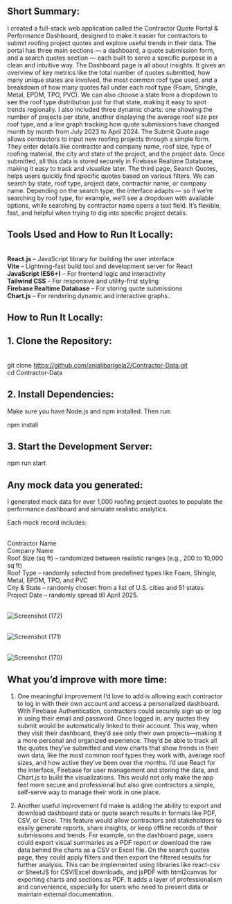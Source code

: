 ## Short Summary:

I created a full-stack web application called the Contractor Quote Portal & Performance Dashboard, designed to make it easier for contractors to submit roofing project quotes and explore useful trends in their data.
The portal has three main sections — a dashboard, a quote submission form, and a search quotes section — each built to serve a specific purpose in a clean and intuitive way.
The Dashboard page is all about insights. It gives an overview of key metrics like the total number of quotes submitted, how many unique states are involved, the most common roof type used, and a breakdown of how many quotes fall under each roof type (Foam, Shingle, Metal, EPDM, TPO, PVC). We can also choose a state from a dropdown to see the roof type distribution just for that state, making it easy to spot trends regionally. I also included three dynamic charts: one showing the number of projects per state, another displaying the average roof size per roof type, and a line graph tracking how quote submissions have changed month by month from July 2023 to April 2024.
The Submit Quote page allows contractors to input new roofing projects through a simple form. They enter details like contractor and company name, roof size, type of roofing material, the city and state of the project, and the project date. Once submitted, all this data is stored securely in Firebase Realtime Database, making it easy to track and visualize later.
The third page, Search Quotes, helps users quickly find specific quotes based on various filters. We can search by state, roof type, project date, contractor name, or company name. Depending on the search type, the interface adapts — so if we’re searching by roof type, for example, we’ll see a dropdown with available options, while searching by contractor name opens a text field. It’s flexible, fast, and helpful when trying to dig into specific project details.

## Tools Used and How to Run It Locally:

<br> **React.js** – JavaScript library for building the user interface
<br> **Vite** – Lightning-fast build tool and development server for React
<br> **JavaScript (ES6+)** – For frontend logic and interactivity
<br> **Tailwind CSS** – For responsive and utility-first styling
<br> **Firebase Realtime Database** – For storing quote submissions
<br> **Chart.js** – For rendering dynamic and interactive graphs.

## How to Run It Locally:

## 1.	Clone the Repository:

<br> git clone https://github.com/anjalibarigela2/Contractor-Data.git <br />
cd Contractor-Data

## 2. Install Dependencies:
Make sure you have Node.js and npm installed. Then run:

npm install

## 3. Start the Development Server:

npm run start

## Any mock data you generated:

I generated mock data for over 1,000 roofing project quotes to populate the performance dashboard and simulate realistic analytics.

Each mock record includes:

<br> Contractor Name
<br> Company Name
<br> Roof Size (sq ft) – randomized between realistic ranges (e.g., 200 to 10,000 sq ft)
<br> Roof Type – randomly selected from predefined types like Foam, Shingle, Metal, EPDM, TPO, and PVC
<br> City & State – randomly chosen from a list of U.S. cities and 51 states
<br> Project Date – randomly spread till April 2025.

<br> ![Screenshot (172)](https://github.com/user-attachments/assets/8a54e5da-b38a-4f23-9342-dd9ca25855c8)

<br> ![Screenshot (171)](https://github.com/user-attachments/assets/192b35ce-a0d6-4b61-aee2-2ba8e47a8c00)

<br> ![Screenshot (170)](https://github.com/user-attachments/assets/7490e845-16b4-40cd-baef-0db00b1cf442)

## What you’d improve with more time:

1. One meaningful improvement I’d love to add is allowing each contractor to log in with their own account and access a personalized dashboard. With Firebase Authentication, contractors could securely sign up or log in using their email and password. Once logged in, any quotes they submit would be automatically linked to their account. This way, when they visit their dashboard, they’d see only their own projects—making it a more personal and organized experience. They’d be able to track all the quotes they’ve submitted and view charts that show trends in their own data, like the most common roof types they work with, average roof sizes, and how active they’ve been over the months. I’d use React for the interface, Firebase for user management and storing the data, and Chart.js to build the visualizations. This would not only make the app feel more secure and professional but also give contractors a simple, self-serve way to manage their work in one place.

2. Another useful improvement I’d make is adding the ability to export and download dashboard data or quote search results in formats like PDF, CSV, or Excel. This feature would allow contractors and stakeholders to easily generate reports, share insights, or keep offline records of their submissions and trends. For example, on the dashboard page, users could export visual summaries as a PDF report or download the raw data behind the charts as a CSV or Excel file. On the search quotes page, they could apply filters and then export the filtered results for further analysis. This can be implemented using libraries like react-csv or SheetJS for CSV/Excel downloads, and jsPDF with html2canvas for exporting charts and sections as PDF. It adds a layer of professionalism and convenience, especially for users who need to present data or maintain external documentation.








